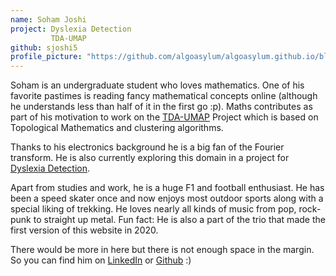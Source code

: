```yaml
---
name: Soham Joshi
project: Dyslexia Detection
         TDA-UMAP
github: sjoshi5
profile_picture: "https://github.com/algoasylum/algoasylum.github.io/blob/master/img/people/SohamJ.jpg"
---
```

Soham is an undergraduate student who loves mathematics. One of his favorite pastimes is reading fancy mathematical concepts online (although he understands less than half of it in the first go :p). Maths contributes as part of his motivation to work on the [TDA-UMAP](https://github.com/algoasylum/TDA-UMAP) Project which is based on Topological Mathematics and clustering algorithms.

Thanks to his electronics background he is a big fan of the Fourier transform. He is also currently exploring this domain in a project for [Dyslexia Detection](https://github.com/algoasylum/Dyslexia_detection).

Apart from studies and work, he is a huge F1 and football enthusiast. He has been a speed skater once and now enjoys most outdoor sports along with a special liking of trekking. He loves nearly all kinds of music from pop, rock-punk to straight up metal. Fun fact: He is also a part of the trio that made the first version of this website in 2020.

There would be more in here but there is not enough space in the margin. So you can find him on [LinkedIn](linkedin.com/in/soham-joshi-24272615b/) or [Github](https://github.com/sjoshi5) :)
